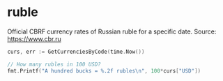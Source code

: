 # ruble

Official CBRF currency rates of Russian ruble for a specific date.
Source: https://www.cbr.ru

```go
curs, err := GetCurrenciesByCode(time.Now())

// How many rubles in 100 USD?
fmt.Printf("A hundred bucks = %.2f rubles\n", 100*curs["USD"])
```
